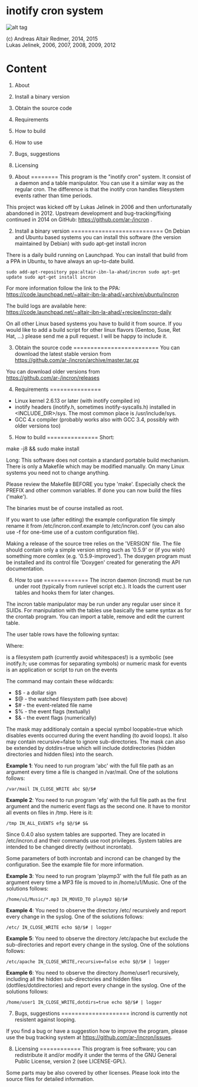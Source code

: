 inotify cron system
===================

![alt tag](https://travis-ci.org/ar-/incron.svg)

(c) Andreas Altair Redmer, 2014, 2015  
    Lukas Jelinek, 2006, 2007, 2008, 2009, 2012

Content
=======
1. About
2. Install a binary version
3. Obtain the source code
4. Requirements
5. How to build
6. How to use
7. Bugs, suggestions
8. Licensing

1. About
========
This program is the "inotify cron" system. It consist of a daemon and
a table manipulator. You can use it a similar way as the regular cron.
The difference is that the inotify cron handles filesystem events
rather than time periods.

This project was kicked off by Lukas Jelinek in 2006 and then 
unfortunatally abandoned in 2012. Upstream development and 
bug-tracking/fixing continued in 2014 on GitHub:
https://github.com/ar-/incron .

2. Install a binary version
===========================
On Debian and Ubuntu based systems you can install this software 
(the version maintained by Debian) with
sudo apt-get install incron

There is a daily build running on Launchpad. You can install that
build from a PPA in Ubuntu, to have always an up-to-date build.

`
sudo add-apt-repository ppa:altair-ibn-la-ahad/incron
sudo apt-get update
sudo apt-get install incron
`

For more information follow the link to the PPA:  
https://code.launchpad.net/~altair-ibn-la-ahad/+archive/ubuntu/incron

The build logs are available here:  
https://code.launchpad.net/~altair-ibn-la-ahad/+recipe/incron-daily

On all other Linux based systems you have to build it from source.
If you would like to add a build script for other linux flavors
(Gentoo, Suse, Ret Hat, ...) please send me a pull request. I will
be happy to include it.

3. Obtain the source code
=========================
You can download the latest stable version from 
https://github.com/ar-/incron/archive/master.tar.gz

You can download older versions from 
https://github.com/ar-/incron/releases

4. Requirements
===============
* Linux kernel 2.6.13 or later (with inotify compiled in)
* inotify headers (inotify.h, sometimes inotify-syscalls.h) installed in
  <INCLUDE_DIR>/sys. The most common place is /usr/include/sys.
* GCC 4.x compiler (probably works also with GCC 3.4, possibly with
  older versions too)

  
5. How to build
===============
Short:

make -j8 && sudo make install

Long:
This software does not contain a standard
portable build mechanism. There is only a Makefile which may be
modified manually. On many Linux systems you need not to change
anything.

Please review the Makefile BEFORE you type 'make'. Especially
check the PREFIX and other common variables. If done you can
now build the files ('make').

The binaries must be of course installed as root.

If you want to use (after editing) the example configuration
file simply rename it from /etc/incron.conf.example to
/etc/incron.conf (you can also use -f <config> for one-time
use of a custom configuration file).

Making a release of the source tree relies on the 'VERSION' file.
The file should contain only a simple version string such as '0.5.9'
or (if you wish) something more comlex (e.g. '0.5.9-improved').
The doxygen program must be installed and its control file 'Doxygen'
created for generating the API documentation.


6. How to use
=============
The incron daemon (incrond) must be run under root (typically from
runlevel script etc.). It loads the current user tables and hooks
them for later changes.

The incron table manipulator may be run under any regular user
since it SUIDs. For manipulation with the tables use basically
the same syntax as for the crontab program. You can import a table,
remove and edit the current table.

The user table rows have the following syntax:
 <path> <mask> <command>

Where:

  <path> is a filesystem path (currently avoid whitespaces!)
  <mask> is a symbolic (see inotify.h; use commas for separating
         symbols) or numeric mask for events
  <command> is an application or script to run on the events

The command may contain these wildcards:

*  $$ - a dollar sign
*  $@ - the watched filesystem path (see above)
*  $# - the event-related file name
*  $% - the event flags (textually)
*  $& - the event flags (numerically)

The mask may additionaly contain a special symbol loopable=true which
disables events occurred during the event handling (to avoid loops).
It also may contain recursive=false to ignore sub-directories.
The mask can also be extended by dotdirs=true which will include 
dotdirectories (hidden directories and hidden files) into the search.

**Example 1**: You need to run program 'abc' with the full file path as
an argument every time a file is changed in /var/mail. One of
the solutions follows:

`
/var/mail IN_CLOSE_WRITE abc $@/$#
`

**Example 2**: You need to run program 'efg' with the full file path as
the first argument and the numeric event flags as the second one.
It have to monitor all events on files in /tmp. Here is it:

`
/tmp IN_ALL_EVENTS efg $@/$# $&
`

Since 0.4.0 also system tables are supported. They are located in
/etc/incron.d and their commands use root privileges. System tables
are intended to be changed directly (without incrontab).

Some parameters of both incrontab and incrond can be changed by
the configuration. See the example file for more information.

**Example 3**: You need to run program 'playmp3' with the full file path as
an argument every time a MP3 file is moved to in /home/u1/Music. One of
the solutions follows:

`
/home/u1/Music/*.mp3 IN_MOVED_TO playmp3 $@/$#
`

**Example 4**: You need to observe the directory /etc/ 
recursively and report every change in the syslog. One of
the solutions follows:

`
/etc/ IN_CLOSE_WRITE echo $@/$# | logger
`

**Example 5**: You need to observe the directory /etc/apache
but exclude the sub-directories and report every change in the syslog.
One of the solutions follows:

`
/etc/apache IN_CLOSE_WRITE,recursive=false echo $@/$# | logger
`

**Example 6**: You need to observe the directory /home/user1
recursively, including all the hidden sub-directories and hidden files
(dotfiles/dotdirectories) and report every change in the syslog.
One of the solutions follows:

`
/home/user1 IN_CLOSE_WRITE,dotdirs=true echo $@/$# | logger
`

7. Bugs, suggestions
====================
incrond is currently not resistent against looping.

If you find a bug or have a suggestion how to improve the program,
please use the bug tracking system at 
https://github.com/ar-/incron/issues.


8. Licensing
============
This program is free software; you can redistribute it and/or
modify it under the terms of the GNU General Public License,
version 2  (see LICENSE-GPL).

Some parts may be also covered by other licenses.
Please look into the source files for detailed information.

